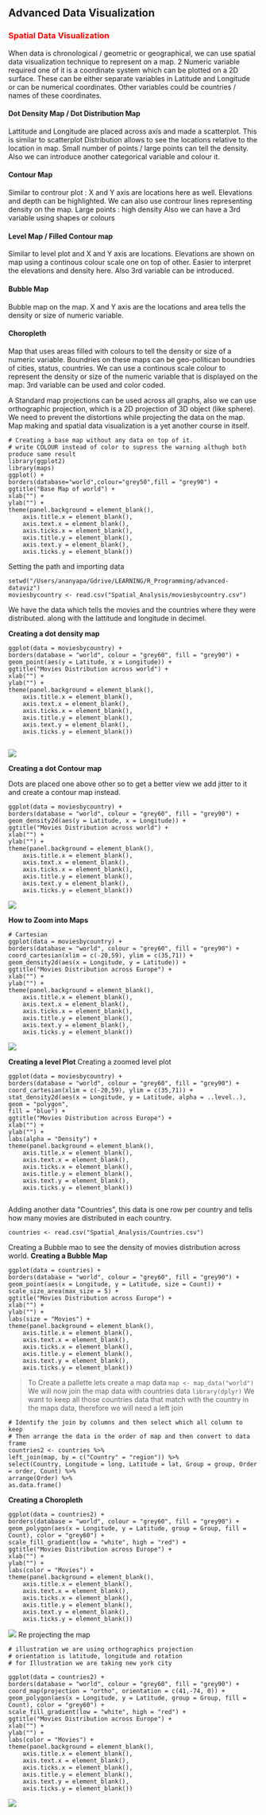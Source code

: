 ## Advanced Data Visualization 

### <span style="color: red;">Spatial Data Visualization</span>
When data is chronological / geometric or geographical, we can use spatial data visualization technique to represent on a map. 2 Numeric variable required one of it is a  coordinate system which can be plotted on a 2D surface. 
These can be either separate variables in Latitude and Longitude or can be numerical coordinates. Other variables could be countries / names of these coordinates. 

#### 	Dot Density Map / Dot Distribution Map
Lattitude and Longitude are placed across axis and made a scatterplot. This is similar to scatterplot
Distribution allows to see the locations relative to the location in map. Small number of points / large points can tell the density.  Also we can introduce another categorical variable and colour it.

#### 	Contour Map 
Similar to controur plot : X and Y axis are locations here as well. Elevations and depth can be highlighted.
We can also use controur lines representing density on the map. Large points : high density
Also we can have a 3rd variable using shapes or colours 

#### 	Level Map / Filled Contour map
Similar to level plot and X and Y axis are locations. Elevations are shown on map using a continous colour scale one on top of other. Easier to interpret the elevations and density here. Also 3rd variable can be introduced. 

#### Bubble Map
Bubble map on the map. X and Y axis are the locations and area tells the density or size of numeric variable.

#### Choropleth
Map that uses areas filled with colours to tell the density or size of a numeric variable. Boundries on these maps can be geo-politican boundries of cities, status, countries. We can use a continous scale colour to represent the density or size of the numeric variable that is displayed on the map. 3rd variable can be used and color coded. 

A Standard map projections can be used across all graphs, also we can use orthographic projection, which is a 2D projection of 3D object (like sphere). We need to prevent the distortions while projecting the data on the map. 
Map making and spatial data visualization is a yet another course in itself.

```{r}
# Creating a base map without any data on top of it.
# write COLOUR instead of color to supress the warning althugh both produce same result
library(ggplot2)
library(maps)
ggplot() +
borders(database="world",colour="grey50",fill = "grey90") +
ggtitle("Base Map of world") +
xlab("") +
ylab("") +
theme(panel.background = element_blank(),
	axis.title.x = element_blank(),
	axis.text.x = element_blank(),
	axis.ticks.x = element_blank(),
	axis.title.y = element_blank(),
	axis.text.y = element_blank(),
	axis.ticks.y = element_blank())
```

Setting the path and importing data

```
setwd("/Users/ananyapa/Gdrive/LEARNING/R_Programming/advanced-dataviz")
moviesbycountry <- read.csv("Spatial_Analysis/moviesbycountry.csv")

```
We have the data which tells the movies and the countries where they were distributed. along with the lattitude and longitude in decimel. 

**Creating a dot density map**

```
ggplot(data = moviesbycountry) +
borders(database = "world", colour = "grey60", fill = "grey90") +
geom_point(aes(y = Latitude, x = Longitude)) +
ggtitle("Movies Distribution across world") +
xlab("") +
ylab("") +
theme(panel.background = element_blank(),
	axis.title.x = element_blank(),
	axis.text.x = element_blank(),
	axis.ticks.x = element_blank(),
	axis.title.y = element_blank(),
	axis.text.y = element_blank(),
	axis.ticks.y = element_blank())
	
```
![](worldmap-densityplot.png)

**Creating a dot Contour map**

Dots are placed one above other so to get a better view we add jitter to it and create a contour map instead. 

```
ggplot(data = moviesbycountry) +
borders(database = "world", colour = "grey60", fill = "grey90") +
geom_density2d(aes(y = Latitude, x = Longitude)) +
ggtitle("Movies Distribution across world") +
xlab("") +
ylab("") +
theme(panel.background = element_blank(),
	axis.title.x = element_blank(),
	axis.text.x = element_blank(),
	axis.ticks.x = element_blank(),
	axis.title.y = element_blank(),
	axis.text.y = element_blank(),
	axis.ticks.y = element_blank())

```
![](contourmap.png)

**How to Zoom into Maps**

```
# Cartesian 
ggplot(data = moviesbycountry) +
borders(database = "world", colour = "grey60", fill = "grey90") +
coord_cartesian(xlim = c(-20,59), ylim = c(35,71)) +
geom_density2d(aes(x = Longitude, y = Latitude)) +
ggtitle("Movies Distribution across Europe") +
xlab("") +
ylab("") +
theme(panel.background = element_blank(),
	axis.title.x = element_blank(),
	axis.text.x = element_blank(),
	axis.ticks.x = element_blank(),
	axis.title.y = element_blank(),
	axis.text.y = element_blank(),
	axis.ticks.y = element_blank())

```
![](contour-zoomed.png)

**Creating a level Plot**
Creating a zoomed level plot 

```
ggplot(data = moviesbycountry) +
borders(database = "world", colour = "grey60", fill = "grey90") +
coord_cartesian(xlim = c(-20,59), ylim = c(35,71)) +
stat_density2d(aes(x = Longitude, y = Latitude, alpha = ..level..),
geom = "polygon",
fill = "blue") +
ggtitle("Movies Distribution across Europe") +
xlab("") +
ylab("") +
labs(alpha = "Density") +
theme(panel.background = element_blank(),
	axis.title.x = element_blank(),
	axis.text.x = element_blank(),
	axis.ticks.x = element_blank(),
	axis.title.y = element_blank(),
	axis.text.y = element_blank(),
	axis.ticks.y = element_blank())
	
```

Adding another data "Countries", this data is one row per country and tells how many movies are distributed in each country. 
```
countries <- read.csv("Spatial_Analysis/Countries.csv")
```
Creating a Bubble mao to see the density of movies distribution across world.
**Creating a Bubble Map**

```
ggplot(data = countries) +
borders(database = "world", colour = "grey60", fill = "grey90") +
geom_point(aes(x = Longitude, y = Latitude, size = Count)) +
scale_size_area(max_size = 5) + 
ggtitle("Movies Distribution across Europe") +
xlab("") +
ylab("") +
labs(size = "Movies") +
theme(panel.background = element_blank(),
	axis.title.x = element_blank(),
	axis.text.x = element_blank(),
	axis.ticks.x = element_blank(),
	axis.title.y = element_blank(),
	axis.text.y = element_blank(),
	axis.ticks.y = element_blank())

```


> To Create a pallette lets create a map data
`map <- map_data("world")`
> We will now join the map data with countries data
`library(dplyr)`
> We want to keep all those countries data that match with the country in the maps data, therefore we will need a left join 


```
# Identify the join by columns and then select which all column to keep 
# Then arrange the data in the order of map and then convert to data frame
countries2 <- countries %>%
left_join(map, by = c("Country" = "region")) %>%
select(Country, Longitude = long, Latitude = lat, Group = group, Order = order, Count) %>%
arrange(Order) %>%
as.data.frame()
```
**Creating a Choropleth**

```
ggplot(data = countries2) +
borders(database = "world", colour = "grey60", fill = "grey90") + 
geom_polygon(aes(x = Longitude, y = Latitude, group = Group, fill = Count), color = "grey60") +
scale_fill_gradient(low = "white", high = "red") +
ggtitle("Movies Distribution across Europe") +
xlab("") +
ylab("") +
labs(color = "Movies") +
theme(panel.background = element_blank(),
	axis.title.x = element_blank(),
	axis.text.x = element_blank(),
	axis.ticks.x = element_blank(),
	axis.title.y = element_blank(),
	axis.text.y = element_blank(),
	axis.ticks.y = element_blank())
```
![](colorcoded-map.png)
Re projecting the map

```
# illustration we are using orthographics projection
# orientation is latitude, longitude and rotation
# for Illustration we are taking new york city

ggplot(data = countries2) + 
borders(database = "world", colour = "grey60", fill = "grey90") + 
coord_map(projection = "ortho", orientation = c(41,-74, 0)) +
geom_polygon(aes(x = Longitude, y = Latitude, group = Group, fill = Count), color = "grey60") + 
scale_fill_gradient(low = "white", high = "red") +
ggtitle("Movies Distribution across Europe") +
xlab("") +
ylab("") +
labs(color = "Movies") +
theme(panel.background = element_blank(),
	axis.title.x = element_blank(),
	axis.text.x = element_blank(),
	axis.ticks.x = element_blank(),
	axis.title.y = element_blank(),
	axis.text.y = element_blank(),
	axis.ticks.y = element_blank())

```
![](orthographicproj-map.png)